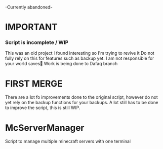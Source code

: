 -Currently abandoned-

# IMPORTANT

### Script is incomplete / WIP
This was an old project I found interesting so I'm trying to revive it
Do not fully rely on this for features such as backup yet.
I am not responsible for your world saves💖
Work is being done to Dafaq branch

# FIRST MERGE
There are a lot fo improvements done to the original script, however do not yet rely on the backup functions for your backups.
A lot still has to be done to improve the script, this is still WIP.

# McServerManager
Script to manage multiple minecraft servers with one terminal
